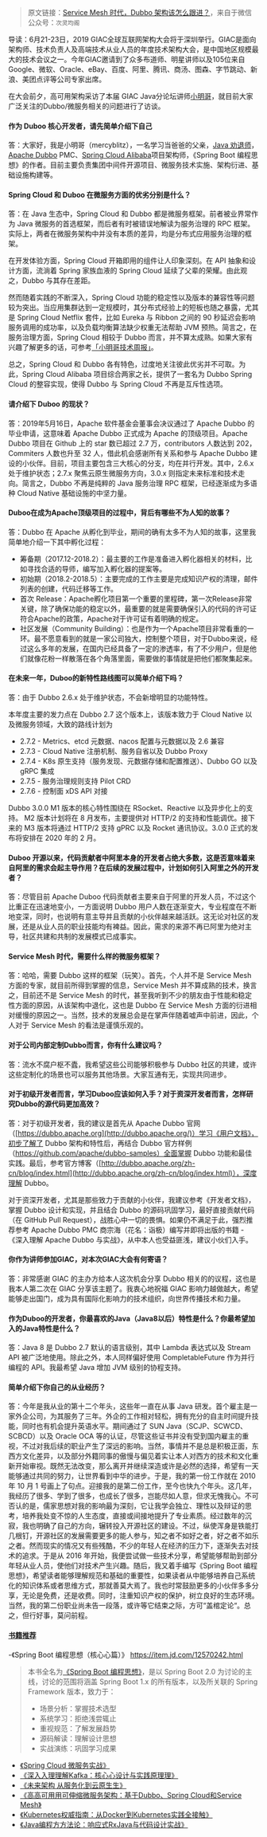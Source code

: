 > 原文链接：[Service Mesh 时代，Dubbo 架构该怎么跟进？](https://mp.weixin.qq.com/s/-p06WsPQK7EmFpmUABluRA)，来自于微信公众号：`次灵均阁`



导读：6月21-23日，2019 GIAC全球互联网架构大会将于深圳举行。GIAC是面向架构师、技术负责人及高端技术从业人员的年度技术架构大会，是中国地区规模最大的技术会议之一。今年GIAC邀请到了众多布道师、明星讲师以及105位来自Google、微软、Oracle、eBay、百度、阿里、腾讯、商汤、图森、字节跳动、新浪、美团点评等公司专家出席。



在大会前夕，高可用架构采访了本届 GIAC Java分论坛讲师[小明哥](https://victorfengming.gitee.io/about/)，就目前大家广泛关注的Dubbo/微服务相关的问题进行了访谈。




#### 作为 Duboo 核心开发者，请先简单介绍下自己

答：大家好，我是小明哥（mercyblitz），一名学习当爸爸的父亲，[Java 劝退师](https://www.douyu.com/mercyblitz)，[Apache Dubbo](https://dubbo.apache.org/) PMC、[Spring Cloud Alibaba](https://github.com/spring-cloud-incubator/spring-cloud-alibaba)项目架构师，《Spring Boot 编程思想》的作者。目前主要负责集团中间件开源项目、微服务技术实施、架构衍进、基础设施构建等。



#### Spring Cloud 和 Duboo 在微服务方面的优劣分别是什么？

答：在 Java 生态中，Spring Cloud 和 Dubbo 都是微服务框架。前者被业界常作为 Java 微服务的首选框架，而后者有时被错误地解读为服务治理的 RPC 框架。实际上，两者在微服务架构中并没有本质的差异，均是分布式应用服务治理的框架。



在开发体验方面，Spring Cloud 开箱即用的组件让人印象深刻。在 API 抽象和设计方面，流淌着 Spring 家族血液的 Spring Cloud 延续了父辈的荣耀。由此观之，Dubbo 与其存在差距。 



然而随着实践的不断深入，Spring Cloud 功能的稳定性以及版本的兼容性等问题较为突出。当应用集群达到一定规模时，其分布式经验上的短板也随之暴露，尤其是 Spring Cloud Netflix 套件，比如 Eureka 与 Ribbon 之间的 90 秒延迟会影响服务调用的成功率，以及负载均衡算法缺少权重无法帮助 JVM 预热。简言之，在服务治理方面，Spring Cloud 相较于 Dubbo 而言，并不算太成熟。如果大家有兴趣了解更多的话，可参考[「小明哥技术周报」](https://github.com/mercyblitz/tech-weekly)。



总之，Spring Cloud 和 Dubbo 各有特色，过度地关注彼此优劣并不可取。为此，Spring Cloud Alibaba 项目综合两家之长，提供了一套名为 Dubbo Spring Cloud 的整容实现，使得 Dubbo 与 Spring Cloud 不再是互斥性选项。



#### 请介绍下 Duboo 的现状？

答：2019年5月16日，Apache 软件基金会董事会决议通过了 Apache Dubbo 的毕业申请，这意味着 Apache Dubbo 正式成为 Apache 的顶级项目。Apache Dubbo 项目在 Github 上的 star 数已超过 2.7 万，contributors 人数达到 202，Commiters 人数也升至 32 人，借此机会感谢所有关系和参与 Apache Dubbo 建设的小伙伴。目前，项目主要包含三大核心的分支，均在并行开发。其中，2.6.x 处于维护状态；2.7.x 聚焦云原生微服务方向，3.0.x 则指定未来标准和技术走向。简言之，Dubbo 不再是纯粹的 Java 服务治理 RPC 框架，已经逐渐成为多语种 Cloud Native 基础设施的中坚力量。



#### Duboo在成为Apache顶级项目的过程中，背后有哪些不为人知的故事？

答：Dubbo 在 Apache 从孵化到毕业，期间的确有太多不为人知的故事，这里我简单地介绍一下其中孵化过程：

- 筹备期（2017.12-2018.2）：最主要的工作是准备进入孵化器相关的材料，比如寻找合适的导师，编写加入孵化器的提案等。
- 初始期（2018.2-2018.5）：主要完成的工作主要是完成知识产权的清理，邮件列表的创建，代码迁移等工作。
- 首次 Release：Apache孵化项目第一个重要的里程碑，第一次Release非常关键，除了确保功能的稳定以外，最重要的就是需要确保引入的代码的许可证符合Apache的政策，Apache对于许可证有着明确的规定。
- 社区发展（Community Building）：也是作为一个Apache项目非常看重的一环。最不愿意看到的就是一家公司独大，控制整个项目，对于Dubbo来说，经过这么多年的发展，在国内已经具备了一定的渗透率，有了不少用户，但是他们就像花粉一样散落在各个角落里面，需要做的事情就是把他们都聚集起来。



#### 在未来一年，Duboo的新特性路线图可以简单介绍下吗？

答：由于 Dubbo 2.6.x 处于维护状态，不会新增明显的功能特性。



本年度主要的发力点在 Dubbo 2.7 这个版本上，该版本致力于 Cloud Native 以及微服务领域，大致的路线计划为

- 2.7.2 - Metrics、etcd 元数据、nacos 配置与元数据以及 2.6 兼容
- 2.7.3 - Cloud Native 注册机制、服务自省以及 Dubbo Proxy
- 2.7.4 - K8s 原生支持（服务发现、元数据存储和配置推送）、Dubbo GO 以及 gRPC 集成
- 2.7.5 - 服务治理规则支持 Pilot CRD 
- 2.7.6 - 控制面 xDS API 对接



Dubbo 3.0.0 M1 版本的核心特性围绕在 RSocket、Reactive 以及异步化上的支持。 M2 版本计划将在 8 月发布，主要提供对 HTTP/2 的支持和性能调优。接下来的 M3 版本将通过 HTTP/2 支持 gPRC 以及 Rocket 通讯协议。3.0.0 正式的发布将安排在 2020 年的 2 月。





#### Duboo 开源以来，代码贡献者中阿里本身的开发者占绝大多数，这是否意味着来自阿里的需求会起主导作用？在后续的发展过程中，计划如何引入阿里之外的开发者？

答：尽管目前 Apache Duboo 代码贡献者主要来自于阿里的开发人员，不过这个比重正在迅速地变小，一方面说明  Dubbo 用户人数在逐渐变大，专业程度在不断地变深，同时，也说明有意主导并且贡献的小伙伴越来越活跃。这无论对社区的发展，还是从业人员的职业技能均有裨益。因此，需求的来源不再已阿里为绝对主导，社区共建和共制的发展模式已成事实。





#### Service Mesh 时代，需要什么样的微服务框架？

答：哈哈，需要 Dubbo 这样的框架（玩笑）。首先，个人并不是 Service Mesh 方面的专家，就目前所得到掌握的信息，Service Mesh 并不算成熟的技术，换言之，目前还不是 Service Mesh 的时代，甚至我听到不少的朋友由于性能和稳定性方面的原因，从该架构中退化，这也是 Dubbo 在 Service Mesh 方面的衍进相对缓慢的原因之一。当然，技术的发展总会是在掌声伴随着嘘声中前进，因此，个人对于 Service Mesh 的看法是谨慎乐观的。





#### 对于公司内部定制Dubbo而言，你有什么建议吗？

答：流水不腐户枢不蠹，我希望这些公司能够积极参与 Dubbo 社区的共建，或许这些定制化的场景也可以服务其他场景。大家互通有无，实现共同进步。





#### 对于初级开发者而言，学习Duboo应该如何入手？对于资深开发者而言，怎样研究Dubbo的源代码更加高效？

答：对于初级开发者，我的建议是首先从 Apache Dubbo 官网（[https://dubbo.apache.org](http://dubbo.apache.org/)）学习《用户文档》，初步了解了 Dubbo 架构和特性后，再结合 Dubbo 官方样例（https://github.com/apache/dubbo-samples）全面掌握 Dubbo 功能和最佳实践。最后，参考官方博客（[http://dubbo.apache.org/zh-cn/blog/index.html](http://dubbo.apache.org/zh-cn/blog/index.html)），深度理解 Dubbo。

对于资深开发者，尤其是那些致力于贡献的小伙伴，我建议参考《开发者文档》，掌握 Dubbo 设计和实现，并且结合 Dubbo 的源码巩固学习，最好直接贡献代码（在 GitHub Pull Request），战胜心中一切的畏惧。如果仍不满足于此，强烈推荐参考 Apache Dubbo PMC 商宗海（花名：诣极）编写并即将出版的书籍 - 《深入理解 Apache Dubbo 与实战》，从中本人也受益匪浅，建议小伙们入手。





#### 你作为讲师参加GIAC，对本次GIAC大会有何寄语？

答：非常感谢 GIAC 的主办方给本人这次机会分享 Dubbo 相关的的议程，这也是我本人第二次在 GIAC 分享该主题了。我衷心地祝福 GIAC 影响力越做越大，希望能够走出国门，成为具有国际化影响力的技术组织，向世界传播技术和力量。





#### 作为Duboo的开发者，你最喜欢的Java（Java8以后）特性是什么？你最希望加入的Java特性是什么？

答：Java 8 是 Dubbo 2.7 默认的语言级别，其中 Lambda 表达式以及 Stream API 被广泛地使用。除此之外，本人同样偏好使用 CompletableFuture 作为并行编程的 API。我最希望 Java 增加 JVM 级别的协程支持。





#### 简单介绍下你自己的从业经历？

答：今年是我从业的第十二个年头，这些年一直在从事 Java 研发。首个雇主是一家外企公司，为其服务了三年。外企的工作相对轻松，拥有充分的自主时间提升技能，同时也有机会提升英语水平。期间通过了 SUN Java（SCJP、SCWCD、SCBCD）以及 Oracle OCA 等的认证，尽管这些证书并没有受到国内雇主的重视，不过对我后续的职业产生了深远的影响。当然，事情并不是总是积极正面，东西方文化差异，以及部分外籍同事的傲慢与偏见着实让本人对西方的技术和文化重新开始审视。既然无法改变，那么离开并继续深造或许是必然的选择，希望有一天能够通过共同的努力，让世界看到中华的进步。于是，我的第一份工作就在 2010 年 10 月 1 号画上了句点。迎接我的是第二份工作，至今也快九个年头。这几年，我经历了很多、学到了很多，也成长了很多，岂能尽如人意，但求无愧我心。不可否认的是，儒家思想对我的影响最为深刻，它让我学会独立、理性以及辩证的思考，培养我处变不惊的人生态度，直接或间接地提升了专业素质。经过数年的沉寂，我也明确了自己的方向，辗转投入开源社区的建设。不过，纵使浑身是铁能打几根钉，开源社区的发展需要更多的能人参与，知之者不如好之者，好之者不如乐之者。然而现实的情况又有些残酷，不少的年轻人在经济的压力下，逐渐失去对技术的追求。于是从 2016 年开始，我便尝试做一些技术分享，希望能够帮助到部分年轻从业人员，使他们对技术产生兴趣。随后，我又着手编写《Spring Boot 编程思想》，希望读者能够理解规范和基础的重要性，如果读者从中能够培养自己系统化的知识体系或者思维方式，那就善莫大焉了。我也时常鼓励更多的小伙伴多多分享，无论是免费，还是收费。同时，注重知识产权的保护，树立良好的生态环境。当然，我的第二份职业尚未告一段落，或许等它结束之际，方可“盖棺定论“。总之，但行好事，莫问前程。




#### [书籍推荐](https://item.jd.com/12570242.html)


-《Spring Boot 编程思想（核⼼心篇）》 https://item.jd.com/12570242.html

> 本书全名为[《Spring Boot 编程思想》](https://victorfengming.gitee.io/books/thinking-in-spring-boot/)，是以 Spring Boot 2.0 为讨论的主线，讨论的范围将涵盖 Spring Boot 1.x 的所有版本，以及所关联的 Spring Framework 版本，致力于：
> - 场景分析：掌握技术选型
> - 系统学习：拒绝浅尝辄止
> - 重视规范：了解发展趋势
> - 源码解读：理解设计思想
> - 实战演练：巩固学习成果

- [《Spring Cloud 微服务实战》](https://item.jd.com/12172344.html)
- [《深⼊入理理解Kafka：核⼼心设计与实践原理理》](https://item.jd.com/12489649.html)
- [《未来架构 从服务化到云原⽣生》](https://item.jd.com/12498217.html)
- [《⾼高可⽤用可伸缩微服务架构：基于Dubbo、Spring Cloud和Service Mesh》](https://item.jd.com/12585284.html) 
- [《Kubernetes权威指南：从Docker到Kubernetes实践全接触》](https://item.jd.com/12601558.html)
- [《Java编程⽅方法论：响应式RxJava与代码设计实战》](https://item.jd.com/12615848.html)

